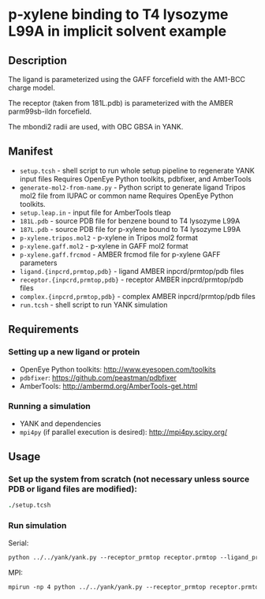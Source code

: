 # p-xylene binding to T4 lysozyme L99A in implicit solvent example

## Description

The ligand is parameterized using the GAFF forcefield with the AM1-BCC charge model.

The receptor (taken from 181L.pdb) is parameterized with the AMBER parm99sb-ildn forcefield.

The mbondi2 radii are used, with OBC GBSA in YANK.

## Manifest
* `setup.tcsh` - shell script to run whole setup pipeline to regenerate YANK input files
     Requires OpenEye Python toolkits, pdbfixer, and AmberTools
* `generate-mol2-from-name.py` - Python script to generate ligand Tripos mol2 file from IUPAC or common name
     Requires OpenEye Python toolkits.
* `setup.leap.in` - input file for AmberTools tleap
* `181L.pdb` - source PDB file for benzene bound to T4 lysozyme L99A
* `187L.pdb` - source PDB file for p-xylene bound to T4 lysozyme L99A
* `p-xylene.tripos.mol2` - p-xylene in Tripos mol2 format
* `p-xylene.gaff.mol2` - p-xylene in GAFF mol2 format
* `p-xylene.gaff.frcmod` - AMBER frcmod file for p-xylene GAFF parameters
* `ligand.{inpcrd,prmtop,pdb}` - ligand AMBER inpcrd/prmtop/pdb files 
* `receptor.{inpcrd,prmtop,pdb}` - receptor  AMBER inpcrd/prmtop/pdb files
* `complex.{inpcrd,prmtop,pdb}` - complex AMBER inpcrd/prmtop/pdb files
* `run.tcsh` - shell script to run YANK simulation

## Requirements

### Setting up a new ligand or protein
* OpenEye Python toolkits: http://www.eyesopen.com/toolkits
* `pdbfixer`: https://github.com/peastman/pdbfixer
* AmberTools: http://ambermd.org/AmberTools-get.html

### Running a simulation
* YANK and dependencies
* `mpi4py` (if parallel execution is desired): http://mpi4py.scipy.org/

## Usage

### Set up the system from scratch (not necessary unless source PDB or ligand files are modified):
```tcsh
./setup.tcsh
```

### Run simulation

Serial:
```tcsh
python ../../yank/yank.py --receptor_prmtop receptor.prmtop --ligand_prmtop ligand.prmtop --complex_prmtop complex.prmtop --complex_crd complex.crd --restraints flat-bottom --randomize_ligand --iterations 1000 --verbose 
```

MPI:
```tcsh
mpirun -np 4 python ../../yank/yank.py --receptor_prmtop receptor.prmtop --ligand_prmtop ligand.prmtop --complex_prmtop complex.prmtop --complex_crd complex.crd --restraints flat-bottom --randomize_ligand --iterations 1000 --verbose --mpi --platform CUDA --gpus_per_node 4
```

